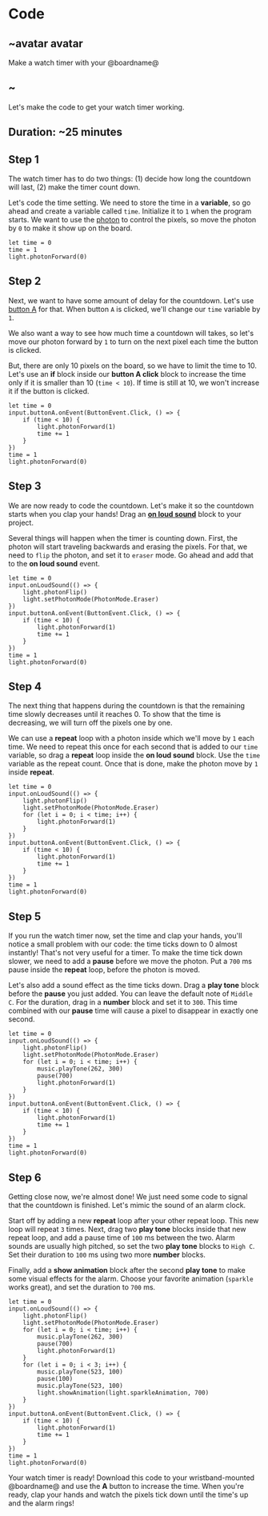 # Code

## ~avatar avatar

Make a watch timer with your @boardname@

## ~

Let's make the code to get your watch timer working.

## Duration: ~25 minutes

## Step 1

The watch timer has to do two things: (1) decide how long the countdown will last, (2) make the timer count down.

Let's code the time setting.
We need to store the time in a **variable**, so go ahead and create a variable called `time`. Initialize it to `1` when the program starts.
We want to use the [photon](https://makecode.adafruit.com/reference/light/photon-forward) to control the pixels, so move the photon by `0` to make it show up on the board.

```blocks
let time = 0
time = 1
light.photonForward(0)
```

## Step 2

Next, we want to have some amount of delay for the countdown. Let's use [button A](https://makecode.adafruit.com/reference/input/button/on-event) for that.
When button `A` is clicked, we'll change our `time` variable by `1`.

We also want a way to see how much time a countdown will takes, so let's move our photon forward by `1` to turn on the next pixel each time the button is clicked.

But, there are only 10 pixels on the board, so we have to limit the time to 10.
Let's use an **if** block inside our **button A click** block to increase the time only if it is smaller
than 10 (`time < 10`). If time is still at 10, we won't increase it if the button is clicked.

```blocks
let time = 0
input.buttonA.onEvent(ButtonEvent.Click, () => {
    if (time < 10) {
        light.photonForward(1)
        time += 1
    }
})
time = 1
light.photonForward(0)
```

## Step 3

We are now ready to code the countdown. Let's make it so the countdown starts when you clap your hands!
Drag an [**on loud sound**](https://makecode.adafruit.com/reference/input/on-loud-sound) block to your project.

Several things will happen when the timer is counting down. First, the photon will start traveling backwards and erasing the pixels.
For that, we need to `flip` the photon, and set it to `eraser` mode. Go ahead and add that to the **on loud sound** event.

```blocks
let time = 0
input.onLoudSound(() => {
    light.photonFlip()
    light.setPhotonMode(PhotonMode.Eraser)
})
input.buttonA.onEvent(ButtonEvent.Click, () => {
    if (time < 10) {
        light.photonForward(1)
        time += 1
    }
})
time = 1
light.photonForward(0)
```

## Step 4

The next thing that happens during the countdown is that the remaining time slowly decreases until it reaches 0.
To show that the time is decreasing, we will turn off the pixels one by one.

We can use a **repeat** loop with a photon inside which we'll move by `1` each time.
We need to repeat this once for each second that is added to our `time` variable, so drag a **repeat** loop inside the **on loud sound** block.
Use the `time` variable as the repeat count. Once that is done, make the photon move by `1` inside **repeat**.

```blocks
let time = 0
input.onLoudSound(() => {
    light.photonFlip()
    light.setPhotonMode(PhotonMode.Eraser)
    for (let i = 0; i < time; i++) {
        light.photonForward(1)
    }
})
input.buttonA.onEvent(ButtonEvent.Click, () => {
    if (time < 10) {
        light.photonForward(1)
        time += 1
    }
})
time = 1
light.photonForward(0)
```

## Step 5

If you run the watch timer now, set the time and clap your hands, you'll notice a small problem with our code: the time ticks down to 0 almost instantly!
That's not very useful for a timer. To make the time tick down slower, we need to add a **pause** before we move the photon.
Put a `700` ms pause inside the **repeat** loop, before the photon is moved.

Let's also add a sound effect as the time ticks down. Drag a **play tone** block before the **pause** you just added.
You can leave the default note of `Middle C`. For the duration, drag in a **number** block and set it to `300`.
This time combined with our **pause** time will cause a pixel to disappear in exactly one second.

```blocks
let time = 0
input.onLoudSound(() => {
    light.photonFlip()
    light.setPhotonMode(PhotonMode.Eraser)
    for (let i = 0; i < time; i++) {
        music.playTone(262, 300)
        pause(700)
        light.photonForward(1)
    }
})
input.buttonA.onEvent(ButtonEvent.Click, () => {
    if (time < 10) {
        light.photonForward(1)
        time += 1
    }
})
time = 1
light.photonForward(0)
```

## Step 6

Getting close now, we're almost done! We just need some code to signal that the countdown is finished.
Let's mimic the sound of an alarm clock.

Start off by adding a new **repeat** loop after your other repeat loop.
This new loop will repeat `3` times.
Next, drag two **play tone** blocks inside that new repeat loop, and add a pause time of `100` ms between the two.
Alarm sounds are usually high pitched, so set the two **play tone** blocks to `High C`. Set their duration to `100` ms using two more **number** blocks.

Finally, add a **show animation** block after the second **play tone** to make some visual effects for the alarm.
Choose your favorite animation (`sparkle` works great), and set the duration to `700` ms.

```blocks
let time = 0
input.onLoudSound(() => {
    light.photonFlip()
    light.setPhotonMode(PhotonMode.Eraser)
    for (let i = 0; i < time; i++) {
        music.playTone(262, 300)
        pause(700)
        light.photonForward(1)
    }
    for (let i = 0; i < 3; i++) {
        music.playTone(523, 100)
        pause(100)
        music.playTone(523, 100)
        light.showAnimation(light.sparkleAnimation, 700)
    }
})
input.buttonA.onEvent(ButtonEvent.Click, () => {
    if (time < 10) {
        light.photonForward(1)
        time += 1
    }
})
time = 1
light.photonForward(0)
```

Your watch timer is ready! Download this code to your wristband-mounted @boardname@ and use the **A** button to increase the time.
When you're ready, clap your hands and watch the pixels tick down until the time's up and the alarm rings!